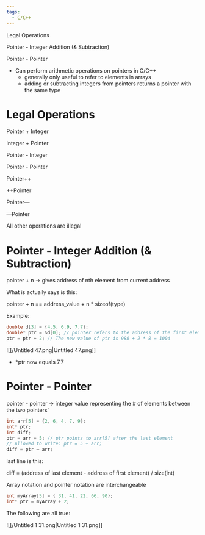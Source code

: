 ```yaml
---
tags:
  - C/C++
---
```

Legal Operations

Pointer - Integer Addition (& Subtraction)

Pointer - Pointer

- Can perform arithmetic operations on pointers in C/C++
    - generally only useful to refer to elements in arrays
    - adding or subtracting integers from pointers returns a pointer with the same type

# Legal Operations

Pointer + Integer

Integer + Pointer

Pointer - Integer

Pointer - Pointer

Pointer++

++Pointer

Pointer—

—Pointer

  

All other operations are illegal

# Pointer - Integer Addition (& Subtraction)

pointer + n → gives address of nth element from current address

What is actually says is this:

pointer + n == address_value + n * sizeof(type)

Example:

```C
double d[3] = {4.5, 6.9, 7.7};
double* ptr = &d[0]; // pointer refers to the address of the first element in d
ptr = ptr + 2; // The new value of ptr is 988 + 2 * 8 = 1004
```

![[/Untitled 47.png|Untitled 47.png]]

- *ptr now equals 7.7

# Pointer - Pointer

pointer - pointer → integer value representing the # of elements between the two pointers'

```C
int arr[5] = {2, 6, 4, 7, 9};
int* ptr;
int diff;
ptr = arr + 5; // ptr points to arr[5] after the last element
// Allowed to write: ptr = 5 + arr;
diff = ptr – arr;
```

last line is this:

diff = (address of last element - address of first element) / size(int)

  

Array notation and pointer notation are interchangeable

```C
int myArray[5] = { 31, 41, 22, 66, 90};
int* ptr = myArray + 2;
```

The following are all true:

![[/Untitled 1 31.png|Untitled 1 31.png]]